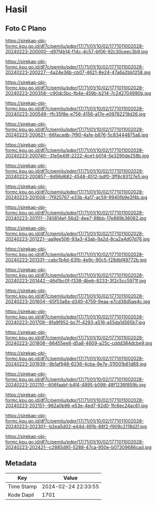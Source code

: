 # Hasil

## Foto C Plano

https://sirekap-obj-formc.kpu.go.id/df7c/pemilu/pdpr/17/71/01/10/02/1771011002028-20240223-200000--d97f4b14-f14c-4c57-bf06-92c30ceec3b9.jpg

https://sirekap-obj-formc.kpu.go.id/df7c/pemilu/pdpr/17/71/01/10/02/1771011002028-20240223-200227--4a24e36b-cb07-4621-8e24-47a6a2bb1258.jpg

https://sirekap-obj-formc.kpu.go.id/df7c/pemilu/pdpr/17/71/01/10/02/1771011002028-20240223-200358--c90dc5bc-fb4e-459b-b214-7c242704990b.jpg

https://sirekap-obj-formc.kpu.go.id/df7c/pemilu/pdpr/17/71/01/10/02/1771011002028-20240223-200549--ffc35f8e-e756-4156-a17e-e09782219d26.jpg

https://sirekap-obj-formc.kpu.go.id/df7c/pemilu/pdpr/17/71/01/10/02/1771011002028-20240223-200621--66facadb-7f90-4a1e-b876-5c83444875a6.jpg

https://sirekap-obj-formc.kpu.go.id/df7c/pemilu/pdpr/17/71/01/10/02/1771011002028-20240223-200740--31e5e49f-2222-4ce1-b014-5e3290de258b.jpg

https://sirekap-obj-formc.kpu.go.id/df7c/pemilu/pdpr/17/71/01/10/02/1771011002028-20240223-200857--9d96d682-4548-4512-bdf0-3ff8c93127e5.jpg

https://sirekap-obj-formc.kpu.go.id/df7c/pemilu/pdpr/17/71/01/10/02/1771011002028-20240223-201006--7f925767-e33b-4a17-ac59-9940fb9e3f4b.jpg

https://sirekap-obj-formc.kpu.go.id/df7c/pemilu/pdpr/17/71/01/10/02/1771011002028-20240223-201111--740814ef-56d2-4ee7-98bb-17e889b36062.jpg

https://sirekap-obj-formc.kpu.go.id/df7c/pemilu/pdpr/17/71/01/10/02/1771011002028-20240223-201221--aa9ee506-93a3-43ab-9a2d-8ca2a4d07d76.jpg

https://sirekap-obj-formc.kpu.go.id/df7c/pemilu/pdpr/17/71/01/10/02/1771011002028-20240223-201331--cabc1b4d-63fb-4e9c-90c5-f28dbf49772b.jpg

https://sirekap-obj-formc.kpu.go.id/df7c/pemilu/pdpr/17/71/01/10/02/1771011002028-20240223-201442--46d1bc0f-f338-4beb-8233-3f2c5cc5971f.jpg

https://sirekap-obj-formc.kpu.go.id/df7c/pemilu/pdpr/17/71/01/10/02/1771011002028-20240223-201604--65f53a8a-d340-4759-9eaa-e7cd38d5ae4c.jpg

https://sirekap-obj-formc.kpu.go.id/df7c/pemilu/pdpr/17/71/01/10/02/1771011002028-20240223-201709--8fa9f952-bc7f-4293-a516-a55da1d565b7.jpg

https://sirekap-obj-formc.kpu.go.id/df7c/pemilu/pdpr/17/71/01/10/02/1771011002028-20240223-201808--86455ee8-d5a8-4609-a25c-cddd384dcbe9.jpg

https://sirekap-obj-formc.kpu.go.id/df7c/pemilu/pdpr/17/71/01/10/02/1771011002028-20240223-201939--9b1af948-6236-4cba-9e7e-31f001b61d89.jpg

https://sirekap-obj-formc.kpu.go.id/df7c/pemilu/pdpr/17/71/01/10/02/1771011002028-20240223-202110--606faabf-b4f4-4895-b098-48f1236f859b.jpg

https://sirekap-obj-formc.kpu.go.id/df7c/pemilu/pdpr/17/71/01/10/02/1771011002028-20240223-202151--962a0b96-e53e-4ed7-92d0-1fc6ec24ac61.jpg

https://sirekap-obj-formc.kpu.go.id/df7c/pemilu/pdpr/17/71/01/10/02/1771011002028-20240223-202301--b2ea5d02-e44d-491b-88f2-f909c2118d2f.jpg

https://sirekap-obj-formc.kpu.go.id/df7c/pemilu/pdpr/17/71/01/10/02/1771011002028-20240223-202421--c2885d95-5288-47ca-950e-b07309686cad.jpg


## Metadata

| Key        | Value               |
| ---------- | ------------------- |
| Time Stamp | 2024-02-24 22:33:55 |
| Kode Dapil | 1701                |



